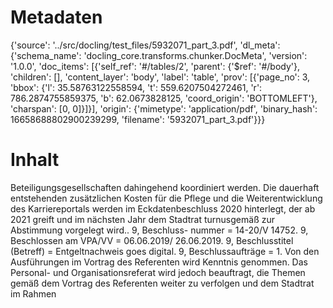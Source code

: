 # Metadaten
{'source': '../src/docling/test_files/5932071_part_3.pdf', 'dl_meta': {'schema_name': 'docling_core.transforms.chunker.DocMeta', 'version': '1.0.0', 'doc_items': [{'self_ref': '#/tables/2', 'parent': {'$ref': '#/body'}, 'children': [], 'content_layer': 'body', 'label': 'table', 'prov': [{'page_no': 3, 'bbox': {'l': 35.58763122558594, 't': 559.6207504272461, 'r': 786.2874755859375, 'b': 62.0673828125, 'coord_origin': 'BOTTOMLEFT'}, 'charspan': [0, 0]}]}], 'origin': {'mimetype': 'application/pdf', 'binary_hash': 16658688802900239299, 'filename': '5932071_part_3.pdf'}}}

# Inhalt
Beteiligungsgesellschaften dahingehend koordiniert werden. Die dauerhaft entstehenden zusätzlichen Kosten für die Pflege und die Weiterentwicklung des Karriereportals werden im Eckdatenbeschluss 2020 hinterlegt, der ab 2021 greift und im nächsten Jahr dem Stadtrat turnusgemäß zur Abstimmung vorgelegt wird.. 9, Beschluss- nummer = 14-20/V 14752. 9, Beschlossen am VPA/VV = 06.06.2019/ 26.06.2019. 9, Beschlusstitel (Betreff) = Entgeltnachweis goes digital. 9, Beschlussaufträge = 1. Von den Ausführungen im Vortrag des Referenten wird Kenntnis genommen. Das Personal- und Organisationsreferat wird jedoch beauftragt, die Themen gemäß dem Vortrag des Referenten weiter zu verfolgen und dem Stadtrat im Rahmen